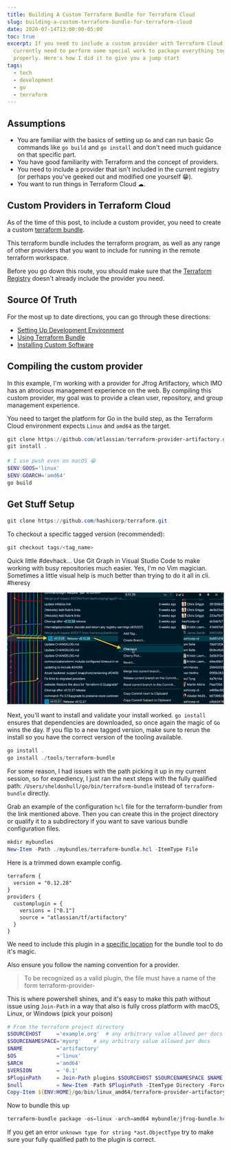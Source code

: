 ```yaml
---
title: Building A Custom Terraform Bundle for Terraform Cloud
slug: building-a-custom-terraform-bundle-for-terraform-cloud
date: 2020-07-14T13:00:00-05:00
toc: true
excerpt: If you need to include a custom provider with Terraform Cloud, you
  currently need to perform some special work to package everything together
  properly. Here's how I did it to give you a jump start
tags:
  - tech
  - development
  - go
  - terraform
---
```

## Assumptions

* You are familiar with the basics of setting up `Go` and can run basic Go commands like `go build` and `go install` and don't need much guidance on that specific part.
* You have good familiarity with Terraform and the concept of providers.
* You need to include a provider that isn't included in the current registry (or perhaps you've geeked out and modified one yourself 😁).
* You want to run things in Terraform Cloud ☁.

## Custom Providers in Terraform Cloud

As of the time of this post, to include a custom provider, you need to create a custom [terraform bundle](https://bit.ly/3fA4CZu).

This terraform bundle includes the terraform program, as well as any range of other providers that you want to include for running in the remote terraform workspace.

Before you go down this route, you should make sure that the [Terraform Registry](https://registry.terraform.io/browse/providers?tier=community) doesn't already include the provider you need.

## Source Of Truth

For the most up to date directions, you can go through these directions:

* [Setting Up Development Environment](https://bit.ly/2ZsG9iX)
* [Using Terraform Bundle](https://bit.ly/3fA4CZu)
* [Installing Custom Software](https://www.terraform.io/docs/cloud/run/install-software.html)

## Compiling the custom provider

In this example, I'm working with a provider for Jfrog Artifactory, which IMO has an atrocious management experience on the web.
By compiling this custom provider, my goal was to provide a clean user, repository, and group management experience.

You need to target the platform for Go in the build step, as the Terraform Cloud environment expects `Linux` and `amd64` as the target.

```powershell
git clone https://github.com/atlassian/terraform-provider-artifactory.git
git install . 

# I use pwsh even on macOS 😁
$ENV:GOOS='linux'
$ENV:GOARCH='amd64'
go build
```

## Get Stuff Setup

```powershell
git clone https://github.com/hashicorp/terraform.git
```

To checkout a specific tagged version (recommended):

```powershell
git checkout tags/<tag_name>
```

Quick little #devhack... Use Git Graph in Visual Studio Code to make working with busy repositories much easier.
Yes, I'm no Vim magician. Sometimes a little visual help is much better than trying to do it all in cli. #heresy

![Use Git Graph to Visually Navigate A Busy Repo and Checkout a Tagged Commit](/static/images/2020-07-14_14-57-48_using_git_graph.png "Git Graph Makes Things Easier")

Next, you'll want to install and validate your install worked.
`go install` ensures that dependencies are downloaded, so once again the magic of `Go` wins the day.
If you flip to a new tagged version, make sure to rerun the install so you have the correct version of the tooling available.

```powershell
go install .
go install ./tools/terraform-bundle
```

For some reason, I had issues with the path picking it up in my current session, so for expediency, I just ran the next steps with the fully qualified path: `/Users/sheldonhull/go/bin/terraform-bundle` instead of `terraform-bundle` directly.

Grab an example of the configuration `hcl` file for the terraform-bundler from the link mentioned above.
Then you can create this in the project directory or qualify it to a subdirectory if you want to save various bundle configuration files. 

```powershell
mkdir mybundles
New-Item -Path ./mybundles/terraform-bundle.hcl -ItemType File
```

Here is a trimmed down example config.

```hcl
terraform {
  version = "0.12.28"
}
providers {
  customplugin = {
    versions = ["0.1"]
    source = "atlassian/tf/artifactory"
  }
}
```

We need to include this plugin in a [specific location](https://bit.ly/32jetib) for the bundle tool to do it's magic.

Also ensure you follow the naming convention for a provider.

>  To be recognized as a valid plugin, the file must have a name of the form terraform-provider-<NAME>

This is where powershell shines, and it's easy to make this path without issue using `Join-Path` in a way that also is fully cross platform with macOS, Linux, or Windows (pick your poison)

```powershell
# From the terraform project directory
$SOURCEHOST     ='example.org'  # any arbitrary value allowed per docs
$SOURCENAMESPACE='myorg'    # any arbitrary value allowed per docs
$NAME           ='artifactory'
$OS             ='linux'
$ARCH           ='amd64'
$VERSION        = '0.1'
$PluginPath     = Join-Path plugins $SOURCEHOST $SOURCENAMESPACE $NAME $VERSION "${OS}_${ARCH}"
$null           = New-Item -Path $PluginPath -ItemType Directory -Force
Copy-Item ${ENV:HOME}/go/bin/linux_amd64/terraform-provider-artifactory -Destination $PluginPath -Force
```

Now to bundle this up

```powershell
terraform-bundle package -os=linux -arch=amd64 mybundle/jfrog-bundle.hcl
```

If you get an error `unknown type for string *ast.ObjectType` try to make sure your fully qualified path to the plugin is correct.